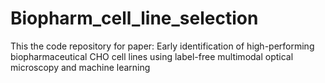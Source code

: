# Biopharm_cell_line_selection
This the code repository for paper: Early identification of high-performing biopharmaceutical CHO cell lines using label-free multimodal optical microscopy and machine learning
